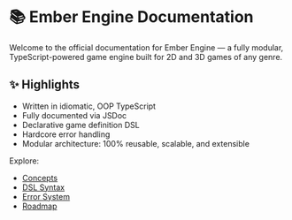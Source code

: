 # 📚 Ember Engine Documentation

Welcome to the official documentation for Ember Engine — a fully modular, TypeScript-powered game engine built for 2D and 3D games of any genre.

## ✨ Highlights

- Written in idiomatic, OOP TypeScript
- Fully documented via JSDoc
- Declarative game definition DSL
- Hardcore error handling
- Modular architecture: 100% reusable, scalable, and extensible

Explore:

- [Concepts](./concepts.md)
- [DSL Syntax](./dsl.md)
- [Error System](./errors.md)
- [Roadmap](./roadmap.md)
